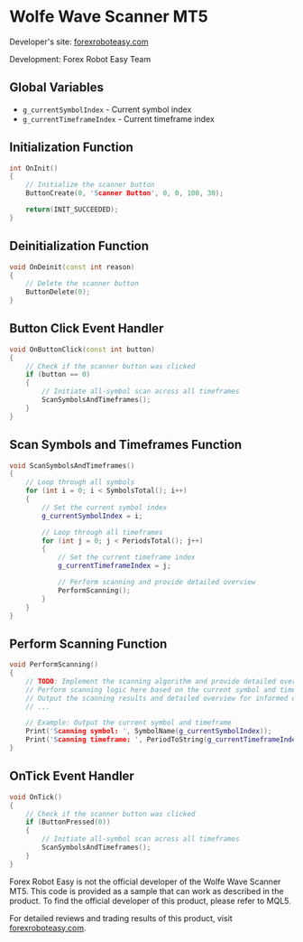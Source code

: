 # Wolfe Wave Scanner MT5

Developer's site: [forexroboteasy.com](https://forexroboteasy.com)

Development: Forex Robot Easy Team

## Global Variables

- `g_currentSymbolIndex` - Current symbol index
- `g_currentTimeframeIndex` - Current timeframe index

## Initialization Function

```c++
int OnInit()
{
    // Initialize the scanner button
    ButtonCreate(0, 'Scanner Button', 0, 0, 100, 30);

    return(INIT_SUCCEEDED);
}
```

## Deinitialization Function

```c++
void OnDeinit(const int reason)
{
    // Delete the scanner button
    ButtonDelete(0);
}
```

## Button Click Event Handler

```c++
void OnButtonClick(const int button)
{
    // Check if the scanner button was clicked
    if (button == 0)
    {
        // Initiate all-symbol scan across all timeframes
        ScanSymbolsAndTimeframes();
    }
}
```

## Scan Symbols and Timeframes Function

```c++
void ScanSymbolsAndTimeframes()
{
    // Loop through all symbols
    for (int i = 0; i < SymbolsTotal(); i++)
    {
        // Set the current symbol index
        g_currentSymbolIndex = i;

        // Loop through all timeframes
        for (int j = 0; j < PeriodsTotal(); j++)
        {
            // Set the current timeframe index
            g_currentTimeframeIndex = j;

            // Perform scanning and provide detailed overview
            PerformScanning();
        }
    }
}
```

## Perform Scanning Function

```c++
void PerformScanning()
{
    // TODO: Implement the scanning algorithm and provide detailed overview
    // Perform scanning logic here based on the current symbol and timeframe
    // Output the scanning results and detailed overview for informed decision-making
    // ...

    // Example: Output the current symbol and timeframe
    Print('Scanning symbol: ', SymbolName(g_currentSymbolIndex));
    Print('Scanning timeframe: ', PeriodToString(g_currentTimeframeIndex));
}
```

## OnTick Event Handler

```c++
void OnTick()
{
    // Check if the scanner button was clicked
    if (ButtonPressed(0))
    {
        // Initiate all-symbol scan across all timeframes
        ScanSymbolsAndTimeframes();
    }
}
```

Forex Robot Easy is not the official developer of the Wolfe Wave Scanner MT5. This code is provided as a sample that can work as described in the product. To find the official developer of this product, please refer to MQL5. 

For detailed reviews and trading results of this product, visit [forexroboteasy.com](https://forexroboteasy.com/forex-robot-review/wolfe-wave-scanner-mt5-review-one-click-all-symbol-all-timeframe-scan/).
